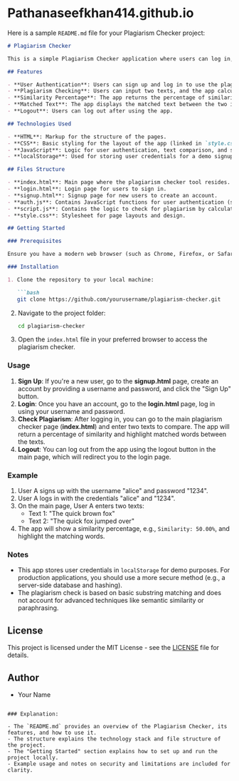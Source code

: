 # Pathanaseefkhan414.github.io


Here is a sample `README.md` file for your Plagiarism Checker project:

```markdown
# Plagiarism Checker

This is a simple Plagiarism Checker application where users can log in, sign up, and check the similarity between two texts. The app compares the inputted texts using basic substring matching logic and calculates a similarity percentage. It also highlights any matching words between the two texts.

## Features

- **User Authentication**: Users can sign up and log in to use the plagiarism checker. 
- **Plagiarism Checking**: Users can input two texts, and the app calculates the similarity between them.
- **Similarity Percentage**: The app returns the percentage of similarity based on matched substrings.
- **Matched Text**: The app displays the matched text between the two input texts.
- **Logout**: Users can log out after using the app.

## Technologies Used

- **HTML**: Markup for the structure of the pages.
- **CSS**: Basic styling for the layout of the app (linked in `style.css`).
- **JavaScript**: Logic for user authentication, text comparison, and similarity calculation.
- **localStorage**: Used for storing user credentials for a demo signup and login process.

## Files Structure

- **index.html**: Main page where the plagiarism checker tool resides.
- **login.html**: Login page for users to sign in.
- **signup.html**: Signup page for new users to create an account.
- **auth.js**: Contains JavaScript functions for user authentication (signup, login, logout).
- **script.js**: Contains the logic to check for plagiarism by calculating the similarity between two texts.
- **style.css**: Stylesheet for page layouts and design.

## Getting Started

### Prerequisites

Ensure you have a modern web browser (such as Chrome, Firefox, or Safari) to view and use the app.

### Installation

1. Clone the repository to your local machine:

   ```bash
   git clone https://github.com/yourusername/plagiarism-checker.git
   ```

2. Navigate to the project folder:

   ```bash
   cd plagiarism-checker
   ```

3. Open the `index.html` file in your preferred browser to access the plagiarism checker.

### Usage

1. **Sign Up**: If you're a new user, go to the **signup.html** page, create an account by providing a username and password, and click the "Sign Up" button.
2. **Login**: Once you have an account, go to the **login.html** page, log in using your username and password.
3. **Check Plagiarism**: After logging in, you can go to the main plagiarism checker page (**index.html**) and enter two texts to compare. The app will return a percentage of similarity and highlight matched words between the texts.
4. **Logout**: You can log out from the app using the logout button in the main page, which will redirect you to the login page.

### Example

1. User A signs up with the username "alice" and password "1234".
2. User A logs in with the credentials "alice" and "1234".
3. On the main page, User A enters two texts:
   - Text 1: "The quick brown fox"
   - Text 2: "The quick fox jumped over"
4. The app will show a similarity percentage, e.g., `Similarity: 50.00%`, and highlight the matching words.

### Notes

- This app stores user credentials in `localStorage` for demo purposes. For production applications, you should use a more secure method (e.g., a server-side database and hashing).
- The plagiarism check is based on basic substring matching and does not account for advanced techniques like semantic similarity or paraphrasing.

## License

This project is licensed under the MIT License - see the [LICENSE](LICENSE) file for details.

## Author

- Your Name
```

### Explanation:

- The `README.md` provides an overview of the Plagiarism Checker, its features, and how to use it.
- The structure explains the technology stack and file structure of the project.
- The "Getting Started" section explains how to set up and run the project locally.
- Example usage and notes on security and limitations are included for clarity.

